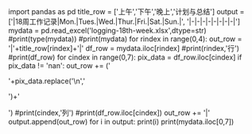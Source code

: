 import pandas as pd
title_row = ['上午','下午','晚上','计划与总结']
output = ['|18周工作记录|Mon.|Tues.|Wed.|Thur.|Fri.|Sat.|Sun.|',
          '|-|-|-|-|-|-|-|-|']
mydata = pd.read_excel('logging-18th-week.xlsx',dtype=str)
#print(type(mydata))
#print(mydata)
for rindex in range(0,4):
    out_row = '|'+title_row[rindex]+'|'
    df_row = mydata.iloc[rindex]
    #print(rindex,'行')
    #print(df_row)
    for cindex in range(0,7):
        pix_data = df_row.iloc[cindex]
        if pix_data != 'nan':
            out_row += ('<p>'+pix_data.replace('\n','</p><p>')+'</p>')
        #print(cindex,'列')
        #print(df_row.iloc[cindex])
        out_row += '|'
    output.append(out_row)
for i in output:
    print(i)
print(mydata.iloc[0,7])

